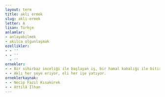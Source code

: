 ```yaml
---
layout: term
title: aklı ermek
slug: akli-ermek
letter: A
lisan: Türkçe
anlamlar:
- anlayabilmek
- akılca olgunlaşmak
ozellikler:
- - ''
- - ''
  - ''
ornekler:
- - Bir sihirbaz inceliği ile başlayan iş, bir hamal kabalığı ile bitirilmeli ki neticeye aklı ersin.
- - Aklı her şeye eriyor, eli her işe yatıyor.
orneklerkaynak:
- - Necip Fazıl Kısakürek
- - Attilâ İlhan
---
```

